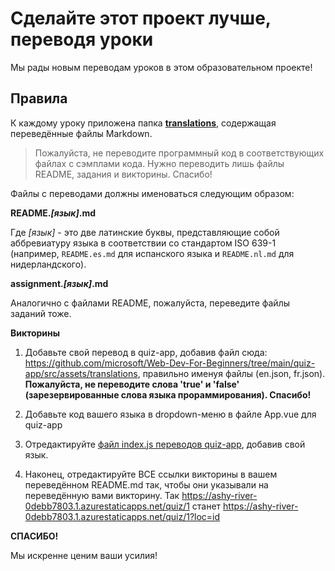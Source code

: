 # Сделайте этот проект лучше, переводя уроки

Мы рады новым переводам уроков в этом образовательном проекте!

## Правила

К каждому уроку приложена папка [**translations**](https://github.com/microsoft/Web-Dev-For-Beginners/tree/main/1-getting-started-lessons/1-intro-to-programming-languages/translations), содержащая переведённые файлы Markdown.

> Пожалуйста, не переводите программный код в соответствующих файлах с сэмплами кода. Нужно переводить лишь файлы README, задания и викторины. Спасибо!

Файлы с переводами должны именоваться следующим образом:

**README._[язык]_.md**

Где _[язык]_ - это две латинские буквы, представляющие собой аббревиатуру языка в соответствии со стандартом ISO 639-1 (например, `README.es.md` для испанского языка и `README.nl.md` для нидерландского).

**assignment._[язык]_.md**

Аналогично с файлами README, пожалуйста, переведите файлы заданий тоже.

**Викторины**

1. Добавьте свой перевод в quiz-app, добавив файл сюда: https://github.com/microsoft/Web-Dev-For-Beginners/tree/main/quiz-app/src/assets/translations, правильно именуя файлы (en.json, fr.json). **Пожалуйста, не переводите слова 'true' и 'false' (зарезервированные слова языка прораммирования). Спасибо!**

2. Добавьте код вашего языка в dropdown-меню в файле App.vue для quiz-app

3. Отредактируйте [файл index.js переводов quiz-app](https://github.com/microsoft/Web-Dev-For-Beginners/blob/main/quiz-app/src/assets/translations/index.js), добавив свой язык.

4. Наконец, отредактируйте ВСЕ ссылки викторины в вашем переведённом README.md так, чтобы они указывали на переведённую вами викторину. Так https://ashy-river-0debb7803.1.azurestaticapps.net/quiz/1 станет https://ashy-river-0debb7803.1.azurestaticapps.net/quiz/1?loc=id

**СПАСИБО!**

Мы искренне ценим ваши усилия!
